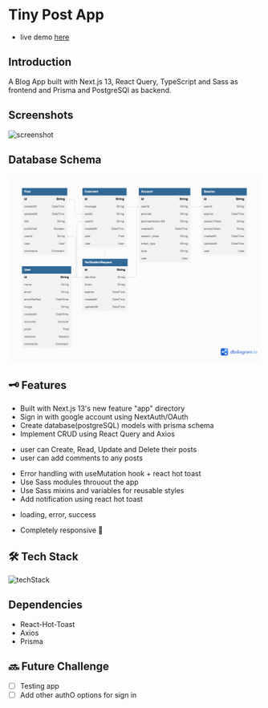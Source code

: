# Tiny Post App

* live demo <a href="https://dictionary-web-app-react.netlify.app" target="_blank" rel="noopener">here</a>


## Introduction

A Blog App built with Next.js 13, React Query, TypeScript and Sass as frontend and Prisma and PostgreSQl as backend.

## Screenshots
![screenshot](https://imgur.com/hLy3Pad.jpg)

## Database Schema
![schema](./public/schema-diagram.png)
## 🗝️ Features

* Built with Next.js 13's new feature "app" directory
* Sign in with google account using NextAuth/OAuth
* Create database(postgreSQL) models with prisma schema
* Implement CRUD using React Query and Axios
 - user can Create, Read, Update and Delete their posts
 - user can add comments to any posts
* Error handling with useMutation hook + react hot toast
* Use Sass modules throuout the app
* Use Sass mixins and variables for reusable styles
* Add notification using react hot toast
 - loading, error, success
* Completely responsive 🙌

## 🛠️ Tech Stack
![techStack](https://imgur.com/bULrrqm.png)

## Dependencies
* React-Hot-Toast
* Axios
* Prisma
## 🔜 Future Challenge
- [ ] Testing app 
- [ ] Add other authO options for sign in
